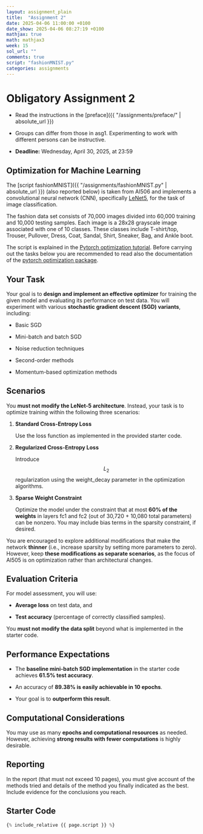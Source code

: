 ```yaml
---
layout: assignment_plain
title:  "Assignment 2"
date: 2025-04-06 11:00:00 +0100
date_show: 2025-04-06 08:27:19 +0100
mathjax: true
math: mathjax3
week: 15
sol_url: ""
comments: true
script: "fashionMNIST.py"
categories: assignments
---
```


<!-- https://pdmosses.github.io/just-the-docs-tests-old/docs/math/mathjax3/ -->

# Obligatory Assignment 2

- Read the instructions in the [preface]({{ "/assignments/preface/" | absolute_url }})

- Groups can differ from those in asg1. Experimenting to work with different
  persons can be instructive.

- **Deadline:** Wednesday, April 30, 2025, at 23:59

## Optimization for Machine Learning

The [script fashionMNIST]({{ "/assignments/fashionMNIST.py" | absolute_url }})
(also reported below) is taken from AI506 and implements a convolutional neural
network (CNN), specifically [LeNet5](https://en.wikipedia.org/wiki/LeNet), for
the task of image classification.  

The fashion data set consists of 70,000 images divided into 60,000 training and
10,000 testing samples. Each image is a 28x28 grayscale image associated with
one of 10 classes. These classes include T-shirt/top, Trouser, Pullover, Dress,
Coat, Sandal, Shirt, Sneaker, Bag, and Ankle boot.

The script is explained in the [Pytorch optimization
tutorial](https://pytorch.org/tutorials/beginner/basics/optimization_tutorial.html).
Before carrying out the tasks below you are recommended to read also the
documentation of the [pytorch optimization
package](https://pytorch.org/docs/stable/optim.html).  

## Your Task

Your goal is to **design and implement an effective optimizer** for training the
given model and evaluating its performance on test data. You will experiment
with various **stochastic gradient descent (SGD) variants**, including:

- Basic SGD

- Mini-batch and batch SGD

- Noise reduction techniques

- Second-order methods

- Momentum-based optimization methods

## Scenarios

You **must not modify the LeNet-5 architecture**. Instead, your task is to
optimize training within the following three scenarios:

1. **Standard Cross-Entropy Loss**

    Use the loss function as implemented in the provided starter code.

2. **Regularized Cross-Entropy Loss**

    Introduce $$L_2$$ regularization using the weight_decay parameter in the optimization algorithms.

3. **Sparse Weight Constraint**

    Optimize the model under the constraint that at most **60% of the weights** in
    layers fc1 and fc2 (out of 30,720 + 10,080 total parameters) can be nonzero.
    You may include bias terms in the sparsity constraint, if desired.

You are encouraged to explore additional modifications that make the network
**thinner** (i.e., increase sparsity by setting more parameters to zero).
However, keep **these modifications as separate scenarios**, as the focus of
AI505 is on optimization rather than architectural changes.  

## Evaluation Criteria

For model assessment, you will use:

- **Average loss** on test data, and

- **Test accuracy** (percentage of correctly classified samples).

You **must not modify the data split** beyond what is implemented in the starter code.

## Performance Expectations

- The **baseline mini-batch SGD implementation** in the starter code achieves **61.5% test accuracy**.

- An accuracy of **89.38% is easily achievable in 10 epochs**.

- Your goal is to **outperform this result**.

## Computational Considerations

You may use as many **epochs and computational resources** as needed. However,
achieving **strong results with fewer computations** is highly desirable.


<!--
Test set: Average loss: 0.01783597499728203, Accuracy: 6155/10000 (61.54999923706055%)

Test set: Average loss: 0.004488257503509521, Accuracy: 8938/10000 (89.37999725341797%)

Test set: Average loss: 0.00469727886095643, Accuracy: 8926/10000
(89.26000213623047%)
-->

## Reporting

In the report (that must not exceed 10 pages), you must give account of the
methods tried and details of the method you finally indicated as the best.
Include evidence for the conclusions you reach.

## Starter Code

```python
{% include_relative {{ page.script }} %}
```